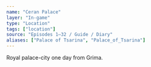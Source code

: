 ```yaml
---
name: "Ceran Palace"
layer: "In-game"
type: "Location"
tags: ["location"]
source: "Episodes 1–32 / Guide / Diary"
aliases: ["Palace of Tsarina", "Palace_of_Tsarina"]
---
```

Royal palace-city one day from Grima.
